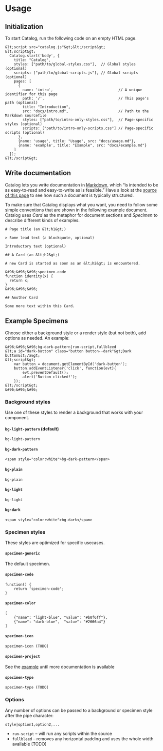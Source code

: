 # Usage

## Initialization

To start Catalog, run the following code on an empty HTML page.

```specimen-code
&lt;script src="catalog.js"&gt;&lt;/script&gt;
&lt;script&gt;
  Catalog.start('body', {
    title: "Catalog",
    styles: ["path/to/global-styles.css"],  // Global styles (optional)
    scripts: ["path/to/global-scripts.js"], // Global scripts (optional)
    pages: [
      {
        name: 'intro',                              // A unique identifier for this page
        path: '/',                                  // This page's path (optional)
        title: "Introduction",
        src: "docs/intro.md",                       // Path to the Markdown sourcefile
        styles: ["path/to/intro-only-styles.css"],  // Page-specific styles (optional)
        scripts: ["path/to/intro-only-scripts.css"] // Page-specific scripts (optional)
      },
      {name: 'usage', title: "Usage", src: "docs/usage.md"},
      {name: 'example', title: "Example", src: "docs/example.md"}
    ]
  });
&lt;/script&gt;
```

## Write documentation

Catalog lets you write documentation in [Markdown](http://daringfireball.net/projects/markdown/syntax), which “is intended to be as easy-to-read and easy-to-write as is feasible.” Have a look at the [source of this page](docs/usage.md) to see how such a document is typically structured.

To make sure that Catalog displays what you want, you need to follow some simple conventions that are shown in the following example document. Catalog uses _Card_ as the metaphor for document sections and _Specimen_ to describe different kinds of examples.

```specimen-code
# Page title (an &lt;h1&gt;)

> Some lead text (a blockquote, optional)

Introductory text (optional)

## A Card (an &lt;h2&gt;)

A new Card is started as soon as an &lt;h2&gt; is encountered.

&#96;&#96;&#96;specimen-code
function identity(x) {
  return x;
}
&#96;&#96;&#96;

## Another Card

Some more text within this Card.

```

## Example Specimens

Choose either a background style or a render style (but not both), add options as needed. An example:

```specimen-code
&#96;&#96;&#96;bg-dark-pattern|run-script,fullbleed
&lt;a id="dark-button" class="button button--dark"&gt;Dark button&lt;/a&gt;
&lt;script&gt;
    var button = document.getElementById('dark-button');
    button.addEventListener('click', function(evt){
        evt.preventDefault();
        alert('Button clicked!');
    });
&lt;/script&gt;
&#96;&#96;&#96;
```

### Background styles

Use one of these styles to render a background that works with your component.

#### `bg-light-pattern` (default)

```bg-light-pattern
bg-light-pattern
```

#### `bg-dark-pattern`

```bg-dark-pattern
<span style="color:white">bg-dark-pattern</span>
```

#### `bg-plain`

```bg-plain
bg-plain
```

#### `bg-light`

```bg-light
bg-light
```

#### `bg-dark`

```bg-dark
<span style="color:white">bg-dark</span>
```

### Specimen styles

These styles are optimized for specific usecases.

#### `specimen-generic`

The default specimen.

#### `specimen-code`

```specimen-code
function() {
    return 'specimen-code';
}
```

#### `specimen-color`

```specimen-color
[
    {"name": "light-blue", "value": "#b0f6ff"},
    {"name": "dark-blue",  "value": "#2666a4"}
]
```

#### `specimen-icon`

```specimen-icon
specimen-icon (TODO)
```

#### `specimen-project`

See the [example](#/html-project) until more documentation is available

#### `specimen-type`

```specimen-type
specimen-type (TODO)
```

### Options

Any number of options can be passed to a background or specimen style after the pipe character:

`style|option1,option2,...`

* `run-script` – will run any scripts within the source
* `fullbleed` – removes any horizontal padding and uses the whole width available (TODO)

